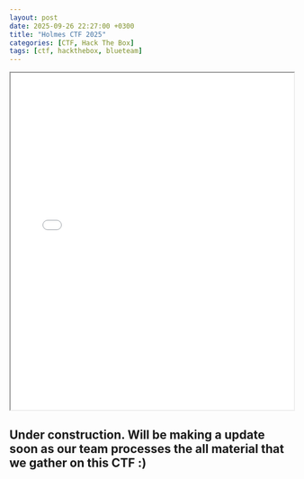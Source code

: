```yaml
---
layout: post
date: 2025-09-26 22:27:00 +0300
title: "Holmes CTF 2025"
categories: [CTF, Hack The Box]
tags: [ctf, hackthebox, blueteam]
---
```


<iframe src="{{ '/assets/CTF/Certificate-PrimeImperator.pdf' | relative_url }}" width="100%" height="600px"></iframe>


## Under construction.  Will be making a update soon as our team processes the all material that we gather on this CTF :)

